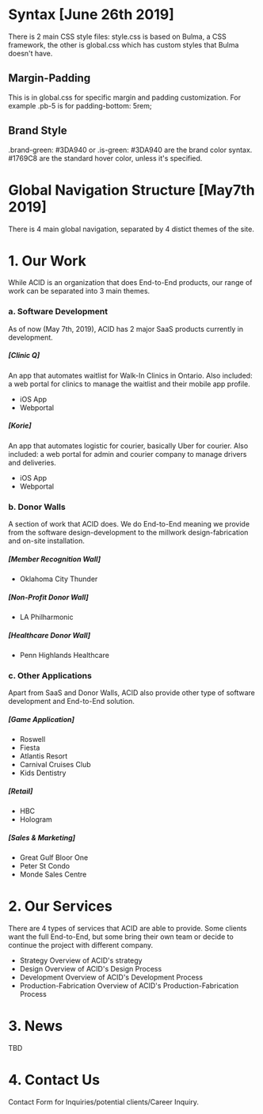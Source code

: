 # Syntax [June 26th 2019]
There is 2 main CSS style files: style.css is based on Bulma, a CSS framework, the other is global.css which has custom styles that Bulma doesn't have.
## Margin-Padding
This is in global.css for specific margin and padding customization. For example .pb-5 is for padding-bottom: 5rem;
## Brand Style
.brand-green: #3DA940 or .is-green: #3DA940 are the brand color syntax.
#1769C8 are the standard hover color, unless it's specified.
# Global Navigation Structure [May7th 2019]
There is 4 main global navigation, separated by 4 distict themes of the site.
# 1. Our Work
While ACID is an organization that does End-to-End products, our range of work can be separated into 3 main themes.

### a. Software Development
As of now (May 7th, 2019), ACID has 2 major SaaS products currently in development.
##### [Clinic Q]
An app that automates waitlist for Walk-In Clinics in Ontario. Also included: a web portal for clinics to manage the waitlist and their mobile app profile.
* iOS App
* Webportal
##### [Korie]
An app that automates logistic for courier, basically Uber for courier. Also included: a web portal for admin and courier company to manage drivers and deliveries.
* iOS App
* Webportal
### b. Donor Walls
A section of work that ACID does. We do End-to-End meaning we provide from the software design-development to the millwork design-fabrication and on-site installation.
##### [Member Recognition Wall]
* Oklahoma City Thunder
##### [Non-Profit Donor Wall]
* LA Philharmonic
##### [Healthcare Donor Wall]
* Penn Highlands Healthcare
### c. Other Applications
Apart from SaaS and Donor Walls, ACID also provide other type of software development and End-to-End solution.
##### [Game Application]
* Roswell
* Fiesta
* Atlantis Resort
* Carnival Cruises Club
* Kids Dentistry
##### [Retail]
* HBC
* Hologram
##### [Sales & Marketing]
* Great Gulf Bloor One
* Peter St Condo
* Monde Sales Centre
# 2. Our Services
There are 4 types of services that ACID are able to provide. Some clients want the full End-to-End, but some bring their own team or decide to continue the project with different company.
* Strategy
Overview of ACID's strategy
* Design
Overview of ACID's Design Process
* Development
Overview of ACID's Development Process
* Production-Fabrication
Overview of ACID's Production-Fabrication Process
# 3. News
TBD
# 4. Contact Us
Contact Form for Inquiries/potential clients/Career Inquiry.

